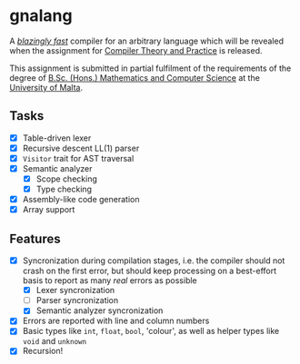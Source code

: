 # gnalang

A [*blazingly fast*](https://www.rust-lang.org/) compiler for an arbitrary
language which will be revealed when the assignment for [Compiler Theory and
Practice](https://www.um.edu.mt/courses/studyunit/CPS2000) is released.

This assignment is submitted in partial fulfilment of the requirements of the
degree of [B.Sc. (Hons.) Mathematics and Computer
Science](https://www.um.edu.mt/courses/overview/ubschcgcmat-2024-5-o/) at the
[University of Malta](https://um.edu.mt/).

## Tasks

- [x] Table-driven lexer
- [x] Recursive descent LL(1) parser
- [x] `Visitor` trait for AST traversal
- [x] Semantic analyzer
  - [x] Scope checking
  - [x] Type checking
- [x] Assembly-like code generation
- [x] Array support

## Features

- [x] Syncronization during compilation stages, i.e. the compiler should not
crash on the first error, but should keep processing on a best-effort basis to
report as many *real* errors as possible
  - [x] Lexer syncronization
  - [ ] Parser syncronization
  - [x] Semantic analyzer syncronization
- [x] Errors are reported with line and column numbers
- [x] Basic types like `int`, `float`, `bool`, 'colour', as well as helper types like `void` and `unknown`
- [x] Recursion!
